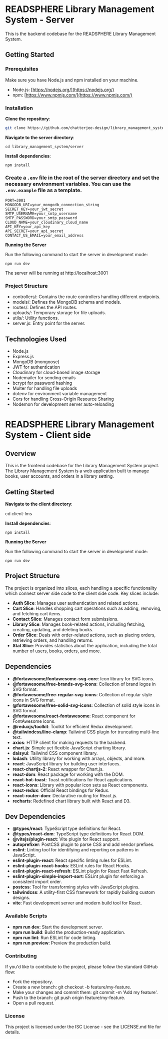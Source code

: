 # READSPHERE Library Management System - Server

This is the backend codebase for the READSPHERE Library Management System.

## Getting Started

### Prerequisites

Make sure you have Node.js and npm installed on your machine.

- Node.js: [https://nodejs.org/](https://nodejs.org/)
- npm: [https://www.npmjs.com/](https://www.npmjs.com/)

### Installation

**Clone the repository**:

   ```bash
   git clone https://github.com/chatterjee-design/library_management_system.git

   ```

**Navigate to the server directory**:

    cd library_management_system/server

**Install dependencies**:

    npm install


###    Create a `.env` file in the root of the server directory and set the necessary environment variables. You can use the `.env.example` file as a template.

    PORT=3001
    MONGODB_URI=your_mongodb_connection_string
    SECRET_KEY=your_jwt_secret
    SMTP_USERNAME=your_smtp_username
    SMTP_PASSWORD=your_smtp_password
    CLOUD_NAME=your_cloudinary_cloud_name
    API_KEY=your_api_key
    API_SECRET=your_api_secret
    CONTACT_US_EMAIL=your_email_address

**Running the Server**


Run the following command to start the server in development mode:

    npm run dev

The server will be running at http://localhost:3001


###    Project Structure


- controllers/: Contains the route controllers handling different endpoints.
- models/: Defines the MongoDB schema and models.
- routes/: Defines the API routes.
- uploads/: Temporary storage for file uploads.
- utils/: Utility functions.
- server.js: Entry point for the server.

## Technologies Used

- Node.js
- Express.js
- MongoDB (mongoose)
- JWT for authentication
- Cloudinary for cloud-based image storage
- Nodemailer for sending emails
- bcrypt for password hashing
- Multer for handling file uploads
- dotenv for environment variable management
- Cors for handling Cross-Origin Resource Sharing
- Nodemon for development server auto-reloading


# READSPHERE Library Management System - Client side

## Overview

This is the frontend codebase for the Library Management System project. The Library Management System is a web application built to manage books, user accounts, and orders in a library setting.

## Getting Started

**Navigate to the client directory**:

   cd client-lms

**Install dependencies**:

    npm install

**Running the Server**

Run the following command to start the server in development mode:

    npm run dev

## Project Structure

The project is organized into slices, each handling a specific functionality which connect server side code to the client side code. Key slices include:

- **Auth Slice**: Manages user authentication and related actions.
- **Cart Slice**: Handles shopping cart operations such as adding, removing, and fetching cart items.
- **Contact Slice**: Manages contact form submissions.
- **Library Slice**: Manages book-related actions, including fetching, creating, updating, and deleting books.
- **Order Slice**: Deals with order-related actions, such as placing orders, retrieving orders, and handling returns.
- **Stat Slice**: Provides statistics about the application, including the total number of users, books, orders, and more.


## Dependencies

- **@fortawesome/fontawesome-svg-core**: Icon library for SVG icons.
- **@fortawesome/free-brands-svg-icons**: Collection of brand logos in SVG format.
- **@fortawesome/free-regular-svg-icons**: Collection of regular style icons in SVG format.
- **@fortawesome/free-solid-svg-icons**: Collection of solid style icons in SVG format.
- **@fortawesome/react-fontawesome**: React component for FontAwesome icons.
- **@reduxjs/toolkit**: Toolkit for efficient Redux development.
- **@tailwindcss/line-clamp**: Tailwind CSS plugin for truncating multi-line text.
- **axios**: HTTP client for making requests to the backend.
- **chart.js**: Simple yet flexible JavaScript charting library.
- **daisyui**: Tailwind CSS component library.
- **lodash**: Utility library for working with arrays, objects, and more.
- **react**: JavaScript library for building user interfaces.
- **react-chartjs-2**: React wrapper for Chart.js.
- **react-dom**: React package for working with the DOM.
- **react-hot-toast**: Toast notifications for React applications.
- **react-icons**: Library with popular icon sets as React components.
- **react-redux**: Official React bindings for Redux.
- **react-router-dom**: Declarative routing for React.js.
- **recharts**: Redefined chart library built with React and D3.

## Dev Dependencies

- **@types/react**: TypeScript type definitions for React.
- **@types/react-dom**: TypeScript type definitions for React DOM.
- **@vitejs/plugin-react**: Vite plugin for React support.
- **autoprefixer**: PostCSS plugin to parse CSS and add vendor prefixes.
- **eslint**: Linting tool for identifying and reporting on patterns in JavaScript.
- **eslint-plugin-react**: React specific linting rules for ESLint.
- **eslint-plugin-react-hooks**: ESLint rules for React Hooks.
- **eslint-plugin-react-refresh**: ESLint plugin for React Fast Refresh.
- **eslint-plugin-simple-import-sort**: ESLint plugin for enforcing a consistent import order.
- **postcss**: Tool for transforming styles with JavaScript plugins.
- **tailwindcss**: A utility-first CSS framework for rapidly building custom designs.
- **vite**: Fast development server and modern build tool for React.



### Available Scripts

- **npm run dev**: Start the development server.
- **npm run build**: Build the production-ready application.
- **npm run lint**: Run ESLint for code linting.
- **npm run preview**: Preview the production build.

### Contributing

If you'd like to contribute to the project, please follow the standard GitHub flow:

- Fork the repository.
- Create a new branch: git checkout -b feature/my-feature.
- Make your changes and commit them: git commit -m 'Add my feature'.
- Push to the branch: git push origin feature/my-feature.
- Open a pull request.

### License

This project is licensed under the ISC License - see the LICENSE.md file for details.
